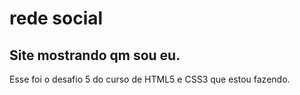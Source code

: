 # rede social
 Site mostrando qm sou eu.
 ---
 Esse foi o desafio 5 do curso de HTML5 e CSS3 que estou fazendo.
